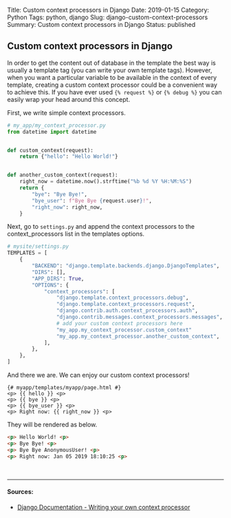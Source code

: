 Title: Custom context processors in Django
Date: 2019-01-15
Category: Python
Tags: python, django
Slug: django-custom-context-processors
Summary: Custom context processors in Django
Status: published

## Custom context processors in Django

In order to get the content out of database in the template the best way is usually a template tag (you can write your own template tags). However, when you want a particular variable to be available in the context of every template, creating a custom context processor could be a convenient way to achieve this.
If you have ever used `{% request %}` or `{% debug %}` you can easily wrap your head around this concept.

First, we write simple context processors.

```python
# my_app/my_context_processor.py
from datetime import datetime


def custom_context(request):
    return {"hello": "Hello World!"}


def another_custom_context(request):
    right_now = datetime.now().strftime("%b %d %Y %H:%M:%S")
    return {
        "bye": "Bye Bye!",
        "bye_user": f"Bye Bye {request.user}!",
        "right_now": right_now,
    }
```

Next, go to `settings.py` and append the context processors to the context_processors list in the templates options.

```python
# mysite/settings.py
TEMPLATES = [
    {
        "BACKEND": "django.template.backends.django.DjangoTemplates",
        "DIRS": [],
        "APP_DIRS": True,
        "OPTIONS": {
            "context_processors": [
                "django.template.context_processors.debug",
                "django.template.context_processors.request",
                "django.contrib.auth.context_processors.auth",
                "django.contrib.messages.context_processors.messages",
                # add your custom context processors here
                "my_app.my_context_processor.custom_context"
                "my_app.my_context_processor.another_custom_context",
            ],
        },
    },
]
```

And there we are. We can enjoy our custom context processors!

```jinja2
{# myapp/templates/myapp/page.html #}
<p> {{ hello }} <p>
<p> {{ bye }} <p>
<p> {{ bye_user }} <p>
<p> Right now: {{ right_now }} <p>
```

They will be rendered as below.

```html
<p> Hello World! <p>
<p> Bye Bye! <p>
<p> Bye Bye AnonymousUser! <p>
<p> Right now: Jan 05 2019 18:10:25 <p>
```

<br>

______________________________________________________________________

#### Sources:

- [Django Documentation - Writing your own context processor](https://docs.djangoproject.com/en/2.1/ref/templates/api/#writing-your-own-context-processors)
